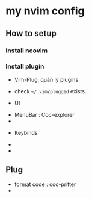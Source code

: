 # my nvim config
## How to setup
### Install neovim
### Install plugin
- Vim-Plug: quản lý plugins
* check `~/.vim/plugged` exists.


- UI
+ MenuBar : Coc-explorer
+ 


- Keybinds
+ 
+

## Plug

- format code : coc-pritter
- 
